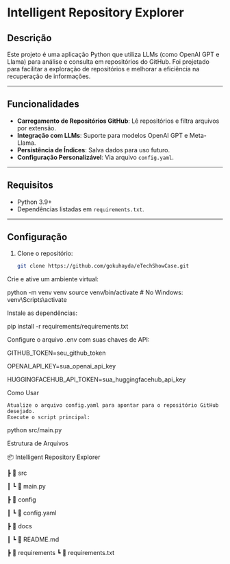# Intelligent Repository Explorer

## Descrição

Este projeto é uma aplicação Python que utiliza LLMs (como OpenAI GPT e Llama) para análise e consulta em repositórios do GitHub. Foi projetado para facilitar a exploração de repositórios e melhorar a eficiência na recuperação de informações.

---

## Funcionalidades

- **Carregamento de Repositórios GitHub**: Lê repositórios e filtra arquivos por extensão.
- **Integração com LLMs**: Suporte para modelos OpenAI GPT e Meta-Llama.
- **Persistência de Índices**: Salva dados para uso futuro.
- **Configuração Personalizável**: Via arquivo `config.yaml`.

---

## Requisitos

- Python 3.9+
- Dependências listadas em `requirements.txt`.

---

## Configuração

1. Clone o repositório:
   ```bash
   git clone https://github.com/gokuhayda/eTechShowCase.git

Crie e ative um ambiente virtual:

python -m venv venv
source venv/bin/activate  # No Windows: venv\Scripts\activate

Instale as dependências:

pip install -r requirements/requirements.txt

Configure o arquivo .env com suas chaves de API:

GITHUB_TOKEN=seu_github_token

OPENAI_API_KEY=sua_openai_api_key

HUGGINGFACEHUB_API_TOKEN=sua_huggingfacehub_api_key

Como Usar

    Atualize o arquivo config.yaml para apontar para o repositório GitHub desejado.
    Execute o script principal:

python src/main.py



Estrutura de Arquivos

📦 Intelligent Repository Explorer

 ┣ 📂 src
 
 ┃ ┗ 📜 main.py
 
 ┣ 📂 config
 
 ┃ ┗ 📜 config.yaml
 
 ┣ 📂 docs
 
 ┃ ┗ 📜 README.md
 
 ┣ 📂 requirements
    ┗ 📜 requirements.txt


